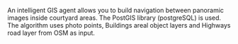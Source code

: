 An intelligent GIS agent allows you to build navigation between panoramic images inside courtyard areas. The PostGIS library (postgreSQL) is used. The algorithm uses photo points, Buildings areal object layers and Highways road layer from OSM as input.
